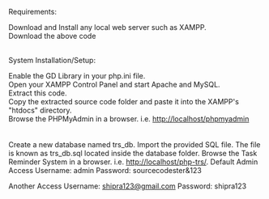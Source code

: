 Requirements:

Download and Install any local web server such as XAMPP.<br>
Download the above code<br> <br>

System Installation/Setup:

Enable the GD Library in your php.ini file.<br>
Open your XAMPP Control Panel and start Apache and MySQL.<br>
Extract this code.<br>
Copy the extracted source code folder and paste it into the XAMPP's "htdocs" directory.<br>
Browse the PHPMyAdmin in a browser. i.e. <http://localhost/phpmyadmin><br>
<br>
<br>
Create a new database named trs_db.
Import the provided SQL file. The file is known as trs_db.sql located inside the database folder.
Browse the Task Reminder System in a browser. i.e. <http://localhost/php-trs/>.
Default Admin Access
Username: admin
Password: sourcecodester&123

Another Access
Username: shipra123@gmail.com
Password: shipra123
